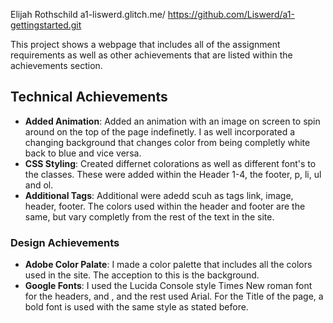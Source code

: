 
Elijah Rothschild
a1-liswerd.glitch.me/
https://github.com/Liswerd/a1-gettingstarted.git

This project shows a webpage that includes all of the assignment requirements as well as other achievements that are listed within the achievements section. 

## Technical Achievements
- **Added Animation**: Added an animation with an image on screen to spin around on the top of the page indefinetly. I as well incorporated a changing background that changes color from being completly white back to blue and vice versa. 
- **CSS Styling**: Created differnet colorations as well as different font's to the classes. These were added within the Header 1-4, the footer, p, li, ul and ol. 
- **Additional Tags**: Additional were adedd scuh as tags link, image, header, footer. The colors used within the header and footer are the same, but vary completly from the rest of the text in the site. 

### Design Achievements
- **Adobe Color Palate**: I made a color palette that includes all the colors used in the site. The acception to this is the background. 
- **Google Fonts**: I used the Lucida Console style Times New roman font for the headers, and , and the rest used Arial. For the Title of the page, a bold font is used with the same style as stated before. 